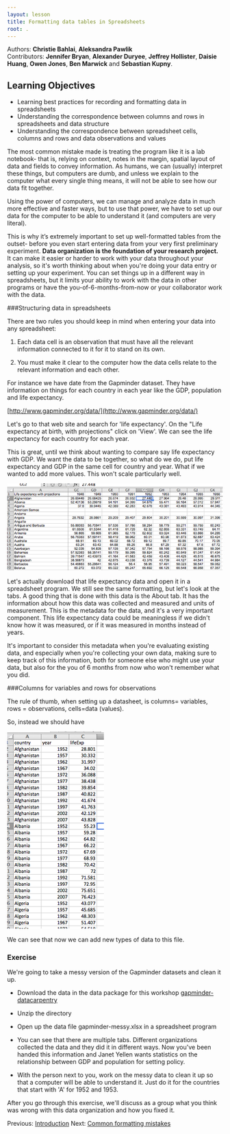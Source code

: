 ```yaml
---
layout: lesson
title: Formatting data tables in Spreadsheets
root: .
---
```


Authors: **Christie Bahlai**, **Aleksandra Pawlik**<br>
Contributors: **Jennifer Bryan**, **Alexander Duryee**, **Jeffrey Hollister**, **Daisie Huang**, **Owen Jones**,
**Ben Marwick** and **Sebastian Kupny**.

## Learning Objectives
* Learning best practices for recording and formatting data in spreadsheets
* Understanding the correspondence between columns and rows in spreadsheets
and data structure
* Understanding the correspondence between spreadsheet cells, columns and rows
and data observations and values


The most common mistake made is treating the
program like it is a lab notebook- that is, relying on context, notes in the
margin, spatial layout of data and fields to convey information. As humans,
we can (usually) interpret these things, but computers are dumb, and unless
we explain to the computer what every single thing means, it will not be able
to see how our data fit together.

Using the power of computers, we can manage and analyze data in much more
effective and faster ways, but to use that power, we have to set up
our data for the computer to be able to understand it (and computers are very
literal).

This is why it’s extremely important to set up well-formatted tables from the
outset- before you even start entering data from your very first preliminary
experiment. **Data organization is the foundation of your research project.**
It can make it easier or harder to work with your data throughout your
analysis, so it's worth thinking about when you're doing your data
entry or setting up your experiment. You can set things up in a different
way in spreadsheets, but it limits your ability to work with the data
in other programs or have the you-of-6-months-from-now or your collaborator
work with the data.


###Structuring data in spreadsheets

There are two rules you should keep in mind when entering your data
into any spreadsheet:

1. Each data cell is an observation that must have all the relevant information
connected to it for it to stand on its own.

2. You must make it clear to the computer how the data cells relate to the
relevant information and each other.

For instance we have date from the Gapminder dataset. They have information
on things for each country in each year like the GDP, population and life expectancy.

[http://www.gapminder.org/data/](http://www.gapminder.org/data/)

Let's go to that web site and search for 'life expectancy'. On the "Life expectancy at birth, with projections"
click on 'View'. We can see the life expectancy for each country for each year.

This is great, until we think about wanting to compare say life expectancy with GDP. We want the data
to be together, so what do we do, put life expectancy and GDP in the same cell for country and year.
What if we wanted to add more values. This won't scale particularly well.

![messy data](fig/life-exp-messy.png)

Let's actually download that life expectancy data and open it in a spreadsheet program. We still see the same
formatting, but let's look at the tabs. A good thing that is done with this data is the About tab. It has the
information about how this data was collected and measured and units of measurement. This is the metadata
for the data, and it's a very important component. This life expectancy data could be meaningless if we didn't
know how it was measured, or if it was measured in months instead of years.

It's important to consider this metadata when you're evaluating existing data, and especially when you're collecting
your own data, making sure to keep track of this information, both for someone else who might use your data,
but also for the you of 6 months from now who won't remember what you did.

###Columns for variables and rows for observations

The rule of thumb, when setting up a datasheet, is columns= variables,
rows = observations, cells=data (values).

So, instead we should have

![clean data](fig/life-exp-clean.png)

We can see that now we can add new types of data to this file.

### Exercise

We're going to take a messy version of the Gapminder datasets
and clean it up.

- Download the data in the data package for this workshop
[gapminder-datacarpentry](http://teckla.idyll.org/~tracyt/transfer/gapminder-datacarpentry.zip)

- Unzip the directory

- Open up the data file gapminder-messy.xlsx in a spreadsheet program

- You can see that there are multiple tabs. Different organizations collected the data and they did it in
different ways. Now you've been handed this information and Janet Yellen wants statistics on the relationship
between GDP and population for setting policy.

- With the person next to you, work on the messy data to clean it up so
that a computer will be able to understand it. Just do it for the countries that start with 'A' for 1952 and 1953.

After you go through this exercise, we'll discuss as a group what you think was wrong with this data organization and how you fixed it.  



Previous: [Introduction](00-intro.html)  Next: [Common formatting mistakes](02-common-mistakes.html)
